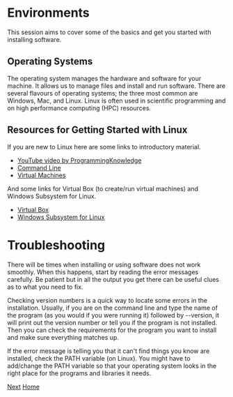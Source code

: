# Environments

This session aims to cover some of the basics and get you started with installing software.

## Operating Systems

The operating system manages the hardware and software for your machine.
It allows us to manage files and install and run software.
There are several flavours of operating systems; the three most common are Windows, Mac, and Linux.
Linux is often used in scientific programming and on high performance computing (HPC) resources.

## Resources for Getting Started with Linux

If you are new to Linux here are some links to introductory material.
- [YouTube video by ProgrammingKnowledge](https://www.youtube.com/watch?v=PTaL1s3YJPY&ab_channel=ProgrammingKnowledge)
- [Command Line](https://ubuntu.com/tutorials/command-line-for-beginners#1-overview)
- [Virtual Machines](https://ubuntu.com/tutorials/how-to-run-ubuntu-desktop-on-a-virtual-machine-using-virtualbox#1-overview)

And some links for Virtual Box (to create/run virtual machines) and Windows Subsystem for Linux.
- [Virtual Box](https://www.virtualbox.org/manual/UserManual.html#intro-installing)
- [Windows Subsystem for Linux](https://learn.microsoft.com/en-us/windows/wsl/setup/environment)

# Troubleshooting

There will be times when installing or using software does not work smoothly.
When this happens, start by reading the error messages carefully.
Be patient but in all the output you get there can be useful clues as to what you need to fix.

Checking version numbers is a quick way to locate some errors in the installation.
Usually, if you are on the command line and type the name of the program (as you would if you were running it) followed by --version, it will print out the version number or tell you if the program is not installed.
Then you can check the requirements for the program you want to install and make sure everything matches up.

If the error message is telling you that it can't find things you know are installed, check the PATH variable (on Linux).
You might have to add/change the PATH variable so that your operating system looks in the right place for the programs and libraries it needs.


[Next](2_dependencies.md)
[Home](../)
